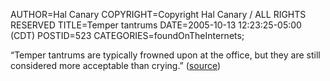 AUTHOR=Hal Canary
COPYRIGHT=Copyright Hal Canary / ALL RIGHTS RESERVED
TITLE=Temper tantrums
DATE=2005-10-13 12:23:25-05:00 (CDT)
POSTID=523
CATEGORIES=foundOnTheInternets;

“Temper tantrums are typically frowned upon at the office, but they are still considered more acceptable than crying.” ([source](http://www.nytimes.com/2005/10/13/fashion/thursdaystyles/13crying.html?pagewanted=2&8hpib))
